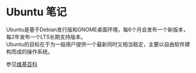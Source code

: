 # Ubuntu 笔记

Ubuntu是基于Debian发行版和GNOME桌面环境，每6个月会发布一个新版本，每2年发布一个LTS长期支持版本。  
Ubuntu的目标在于为一般用户提供一个最新同时又相当稳定，主要以自由软件建构而成的操作系统。


参见[维基百科](https://zh.wikipedia.org/wiki/Ubuntu)